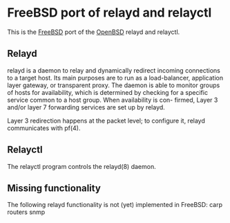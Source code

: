 FreeBSD port of relayd and relayctl
===================================

This is the [FreeBSD][1] port of the [OpenBSD][2] relayd and relayctl.

## Relayd

relayd is a daemon to relay and dynamically redirect incoming connections
to a target host.  Its main purposes are to run as a load-balancer,
application layer gateway, or transparent proxy.  The daemon is able to
monitor groups of hosts for availability, which is determined by checking
for a specific service common to a host group.  When availability is con-
firmed, Layer 3 and/or layer 7 forwarding services are set up by relayd.

Layer 3 redirection happens at the packet level; to configure it, relayd
communicates with pf(4).

## Relayctl

The relayctl program controls the relayd(8) daemon.

## Missing functionality

The following relayd functionality is not (yet) implemented in FreeBSD:
carp
routers
snmp

[1]: http://www.freebsd.org/
[2]: http://www.openbsd.org/
